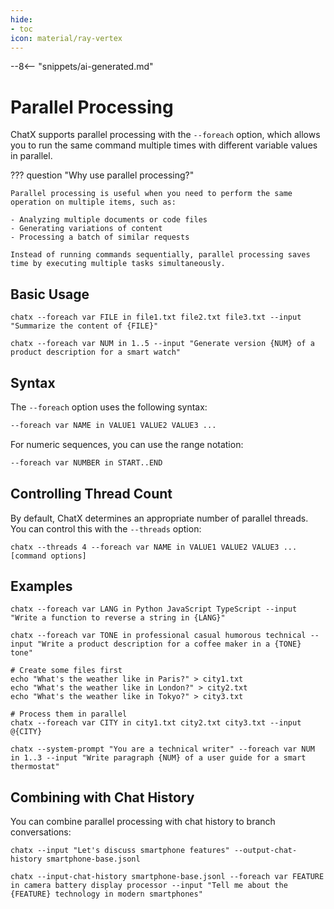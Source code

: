 ```yaml
---
hide:
- toc
icon: material/ray-vertex
---
```


--8<-- "snippets/ai-generated.md"

# Parallel Processing

ChatX supports parallel processing with the `--foreach` option, which allows you to run the same command multiple times with different variable values in parallel.

??? question "Why use parallel processing?"

    Parallel processing is useful when you need to perform the same operation on multiple items, such as:
    
    - Analyzing multiple documents or code files
    - Generating variations of content
    - Processing a batch of similar requests
    
    Instead of running commands sequentially, parallel processing saves time by executing multiple tasks simultaneously.

## Basic Usage

``` { .bash .cli-command title="Process multiple items in parallel" }
chatx --foreach var FILE in file1.txt file2.txt file3.txt --input "Summarize the content of {FILE}"
```

``` { .bash .cli-command title="Generate multiple variations with numeric range" }
chatx --foreach var NUM in 1..5 --input "Generate version {NUM} of a product description for a smart watch"
```

## Syntax

The `--foreach` option uses the following syntax:

```bash
--foreach var NAME in VALUE1 VALUE2 VALUE3 ...
```

For numeric sequences, you can use the range notation:

```bash
--foreach var NUMBER in START..END
```

## Controlling Thread Count

By default, ChatX determines an appropriate number of parallel threads. You can control this with the `--threads` option:

``` { .bash .cli-command title="Limit to 4 parallel processes" }
chatx --threads 4 --foreach var NAME in VALUE1 VALUE2 VALUE3 ... [command options]
```

## Examples

``` { .bash .cli-command title="Process multiple files with the same prompt" }
chatx --foreach var LANG in Python JavaScript TypeScript --input "Write a function to reverse a string in {LANG}"
```

``` { .bash .cli-command title="Generate multiple variations for content" }
chatx --foreach var TONE in professional casual humorous technical --input "Write a product description for a coffee maker in a {TONE} tone"
```

``` { .bash .cli-command title="Combine with file inputs" }
# Create some files first
echo "What's the weather like in Paris?" > city1.txt
echo "What's the weather like in London?" > city2.txt
echo "What's the weather like in Tokyo?" > city3.txt

# Process them in parallel
chatx --foreach var CITY in city1.txt city2.txt city3.txt --input @{CITY}
```

``` { .bash .cli-command title="Use with other options" }
chatx --system-prompt "You are a technical writer" --foreach var NUM in 1..3 --input "Write paragraph {NUM} of a user guide for a smart thermostat"
```

## Combining with Chat History

You can combine parallel processing with chat history to branch conversations:

``` { .bash .cli-command title="Create a base conversation" }
chatx --input "Let's discuss smartphone features" --output-chat-history smartphone-base.jsonl
```

``` { .bash .cli-command title="Branch into parallel conversations" }
chatx --input-chat-history smartphone-base.jsonl --foreach var FEATURE in camera battery display processor --input "Tell me about the {FEATURE} technology in modern smartphones"
```